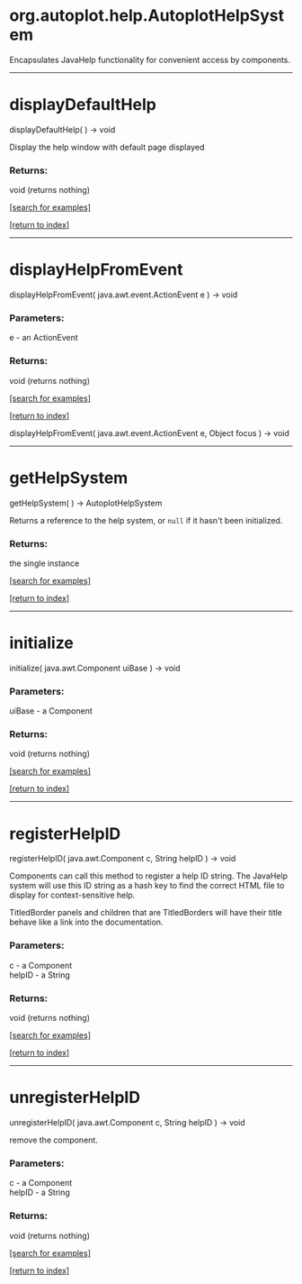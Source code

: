 # org.autoplot.help.AutoplotHelpSystem

Encapsulates JavaHelp functionality for convenient access by components.

***
<a name="displayDefaultHelp"></a>
# displayDefaultHelp
displayDefaultHelp(  ) &rarr; void

Display the help window with default page displayed

### Returns:
void (returns nothing)


<a href="https://github.com/autoplot/dev/search?q=displayDefaultHelp&unscoped_q=displayDefaultHelp">[search for examples]</a>

<a href="https://github.com/autoplot/documentation/blob/master/javadoc/index-all.md">[return to index]</a>

***
<a name="displayHelpFromEvent"></a>
# displayHelpFromEvent
displayHelpFromEvent( java.awt.event.ActionEvent e ) &rarr; void



### Parameters:
e - an ActionEvent

### Returns:
void (returns nothing)


<a href="https://github.com/autoplot/dev/search?q=displayHelpFromEvent&unscoped_q=displayHelpFromEvent">[search for examples]</a>

<a href="https://github.com/autoplot/documentation/blob/master/javadoc/index-all.md">[return to index]</a>

displayHelpFromEvent( java.awt.event.ActionEvent e, Object focus ) &rarr; void<br>
***
<a name="getHelpSystem"></a>
# getHelpSystem
getHelpSystem(  ) &rarr; AutoplotHelpSystem

Returns a reference to the help system, or <code>null</code> if it hasn't been
 initialized.

### Returns:
the single instance

<a href="https://github.com/autoplot/dev/search?q=getHelpSystem&unscoped_q=getHelpSystem">[search for examples]</a>

<a href="https://github.com/autoplot/documentation/blob/master/javadoc/index-all.md">[return to index]</a>

***
<a name="initialize"></a>
# initialize
initialize( java.awt.Component uiBase ) &rarr; void



### Parameters:
uiBase - a Component

### Returns:
void (returns nothing)


<a href="https://github.com/autoplot/dev/search?q=initialize&unscoped_q=initialize">[search for examples]</a>

<a href="https://github.com/autoplot/documentation/blob/master/javadoc/index-all.md">[return to index]</a>

***
<a name="registerHelpID"></a>
# registerHelpID
registerHelpID( java.awt.Component c, String helpID ) &rarr; void

Components can call this method to register a help ID string.  The JavaHelp
 system will use this ID string as a hash key to find the correct HTML file
 to display for context-sensitive help.

 TitledBorder panels and children that are TitledBorders will have their
 title behave like a link into the documentation.

### Parameters:
c - a Component
<br>helpID - a String

### Returns:
void (returns nothing)


<a href="https://github.com/autoplot/dev/search?q=registerHelpID&unscoped_q=registerHelpID">[search for examples]</a>

<a href="https://github.com/autoplot/documentation/blob/master/javadoc/index-all.md">[return to index]</a>

***
<a name="unregisterHelpID"></a>
# unregisterHelpID
unregisterHelpID( java.awt.Component c, String helpID ) &rarr; void

remove the component.

### Parameters:
c - a Component
<br>helpID - a String

### Returns:
void (returns nothing)


<a href="https://github.com/autoplot/dev/search?q=unregisterHelpID&unscoped_q=unregisterHelpID">[search for examples]</a>

<a href="https://github.com/autoplot/documentation/blob/master/javadoc/index-all.md">[return to index]</a>

